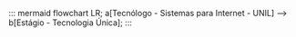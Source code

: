 ::: mermaid
flowchart LR;
a[Tecnólogo - Sistemas para Internet - UNIL] --> b[Estágio - Tecnologia Única];
:::
